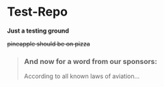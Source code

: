 # Test-Repo
**Just a testing ground**

~~pineapple should be on pizza~~
>### And now for a word from our sponsors:
>According to all known laws of aviation...
